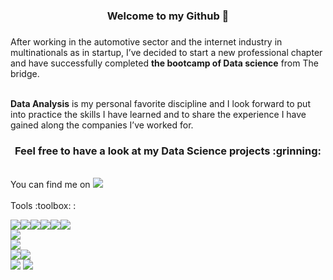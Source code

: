 <div align="center">
<h3>Welcome to my Github 👋<h3>
</div>

After working in the automotive sector and the internet industry in multinationals as in startup, I’ve decided to start a new professional chapter and have successfully completed **the bootcamp of Data science** from The bridge.  
<br>

**Data Analysis** is my personal favorite discipline and I look forward to put into practice the skills I have learned and to share the experience I have gained along the companies I’ve worked for.  

<div align="center">  
<h3>Feel free to have a look at my Data Science projects :grinning:</h3>  
</div>   
<br>  
You can find me on  <a href="https://www.linkedin.com/in/laurent-jacquet-61b513102"><img src="https://img.shields.io/badge/-LinkedIn-0A66C2?logo=linkedin"></a> 
<br>  
<br>  
Tools :toolbox: :  

<img src="https://img.shields.io/badge/Python-3776AB?style=for-the-badge&logo=python&logoColor=white"><img src="https://img.shields.io/badge/numpy-013243?style=for-the-badge&logo=numpy"><img src="https://img.shields.io/badge/pandas-150458?style=for-the-badge&logo=pandas"><img src="https://img.shields.io/badge/plotly-3F4F75?style=for-the-badge&logo=plotly"><img src="https://img.shields.io/badge/scikit%20learn-F7931E?style=for-the-badge&logo=scikit-learn"><img src="https://img.shields.io/badge/PyCharm-000000?style=for-the-badge&logo=pycharm&logoColor=white">  
<img src="https://img.shields.io/badge/PowerBI-F2C811?style=for-the-badge&logo=powerbi&logoColor=white">   
<img src="https://img.shields.io/badge/SQLite-003B57?style=for-the-badge&logo=sqlite">  
<img src="https://img.shields.io/badge/Amazon_AWS-232F3E?style=for-the-badge&logo=amazon-aws&logoColor=white"><img src="https://img.shields.io/badge/Heroku-430098?style=for-the-badge&logo=heroku&logoColor=white">  
<img src="https://img.shields.io/badge/GitHub-100000?style=for-the-badge&logo=github&logoColor=white"> <img src="https://img.shields.io/badge/Git-F05032?style=for-the-badge&logo=git&logoColor=white">  
